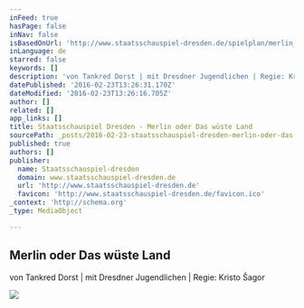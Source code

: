 ```yaml
---
inFeed: true
hasPage: false
inNav: false
isBasedOnUrl: 'http://www.staatsschauspiel-dresden.de/spielplan/merlin_oder_das_wueste_land/'
inLanguage: de
starred: false
keywords: []
description: 'von Tankred Dorst | mit Dresdner Jugendlichen | Regie: Kristo Šagor | Premiere am 27. September 2014 | Kleines Haus 2 Die Bürgerbühne „Merlin ist ein Vogel. Und er ist auch wieder kein Vogel. Merlin ist ein Gedanke, der durch den Kopf fliegt. Merlin ist etwas, das seine Gestalt verändert.'
datePublished: '2016-02-23T13:26:31.170Z'
dateModified: '2016-02-23T13:26:16.705Z'
author: []
related: []
app_links: []
title: Staatsschauspiel Dresden - Merlin oder Das wüste Land
sourcePath: _posts/2016-02-23-staatsschauspiel-dresden-merlin-oder-das-wuste-land.md
published: true
authors: []
publisher:
  name: Staatsschauspiel-dresden
  domain: www.staatsschauspiel-dresden.de
  url: 'http://www.staatsschauspiel-dresden.de'
  favicon: 'http://www.staatsschauspiel-dresden.de/favicon.ico'
_context: 'http://schema.org'
_type: MediaObject

---
```

<article style=""><h1>Merlin oder Das wüste Land</h1><p>von Tankred Dorst | mit Dresdner Jugendlichen | Regie: Kristo Šagor </p><img src="http://www.staatsschauspiel-dresden.de/content-images/gallery1280/20289/merlinzwei0700_presse.jpg" /></article>